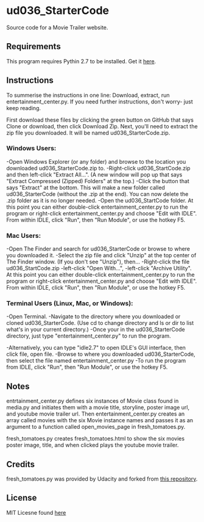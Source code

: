 # ud036_StarterCode
Source code for a Movie Trailer website.

## Requirements
This program requires Pythin 2.7 to be installed.
Get it [here](https://www.python.org/downloads/).

## Instructions
To summerise the instructions in one line:
Download, extract, run entertainment_center.py.
If you need further instructions, don't worry- just keep reading.

First download these files by clicking the green button on GitHub that says
Clone or download, then click Download Zip.
Next, you'll need to extract the zip file you downloaded. It will be named
ud036_StarterCode.zip.

  ### Windows Users:
  -Open Windows Explorer (or any folder) and browse to the location you
  downloaded ud036_StarterCode.zip to.
  -Right-click ud036_StartCode.zip and then left-click "Extract All...".
  (A new window will pop up that says "Extract Compressed (Zipped) Folders"
  at the top.)
  -Click the button that says "Extract" at the bottom.
  This will make a new folder called ud036_StarterCode (without the .zip at
  the end).
  You can now delete the .zip folder as it is no longer needed.
  -Open the ud036_StartCode folder.
  At this point you can either double-click entertainment_center.py to run the
  program or right-click entertainment_center.py and choose "Edit with IDLE".
  From within IDLE, click "Run", then "Run Module", or use the hotkey F5.
  
  ### Mac Users:
  -Open The Finder and search for ud036_StarterCode or browse to where you
  downloaded it.
  -Select the zip file and click "Unzip" at the top center of The Finder window.
  (If you don't see "Unzip"), then...
  -Right-click the file ud036_StartCode.zip
  -left-click "Open With...",
  -left-click "Archive Utility".
  At this point you can either double-click entertainment_center.py to run the
  program or right-click entertainment_center.py and choose "Edit with IDLE".
  From within IDLE, click "Run", then "Run Module", or use the hotkey F5.
  
  ### Terminal Users (Linux, Mac, or Windows):
  -Open Terminal.
  -Navigate to the directory where you downloaded or cloned ud036_StarterCode.
  (Use cd to change directory and ls or dir to list what's in your current
  directory.)
  -Once your in the ud036_StarterCode directory, just type
  "entertainment_center.py" to run the program.
  
  -Alternatively, you can type "idle2.7" to open IDLE's GUI interface,
  then click file, open file.
  -Browse to where you downloaded ud036_StarterCode, then select the file
  named entertainment_center.py
  -To run the program from IDLE, click "Run", then "Run Module",
  or use the hotkey F5.

## Notes
entrtainment_center.py defines six instances of Movie class found in media.py and
initiates them with a movie title, storyline, poster image url, and youtube movie
trailer url. Then entertainment_center.py creates an array called movies with the
six Movie instance names and passes it as an argument to a function called
open_movies_page in fresh_tomatoes.py.

fresh_tomatoes.py creates fresh_tomatoes.html to show the six movies poster image,
title, and when clicked plays the youtube movie trailer.

## Credits
fresh_tomatoes.py was provided by Udacity and forked from
[this repository](https://github.com/Udacity/ud036_StarterCode).

## License
MIT Licesne found [here](LICENSE.md)

